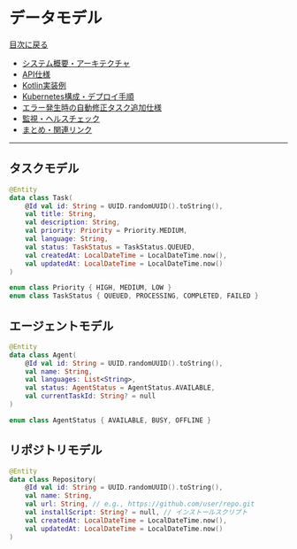 # データモデル

[目次に戻る](./taskQueueSystemDesign.md)

- [システム概要・アーキテクチャ](./systemOverview.md)
- [API仕様](./apiSpec.md)
- [Kotlin実装例](./kotlinExamples.md)
- [Kubernetes構成・デプロイ手順](./kubernetesAndDeploy.md)
- [エラー発生時の自動修正タスク追加仕様](./autoFixTask.md)
- [監視・ヘルスチェック](./monitoring.md)
- [まとめ・関連リンク](./summaryAndLinks.md)

---

## タスクモデル
```kotlin
@Entity
data class Task(
    @Id val id: String = UUID.randomUUID().toString(),
    val title: String,
    val description: String,
    val priority: Priority = Priority.MEDIUM,
    val language: String,
    val status: TaskStatus = TaskStatus.QUEUED,
    val createdAt: LocalDateTime = LocalDateTime.now(),
    val updatedAt: LocalDateTime = LocalDateTime.now()
)

enum class Priority { HIGH, MEDIUM, LOW }
enum class TaskStatus { QUEUED, PROCESSING, COMPLETED, FAILED }
```

## エージェントモデル
```kotlin
@Entity
data class Agent(
    @Id val id: String = UUID.randomUUID().toString(),
    val name: String,
    val languages: List<String>,
    val status: AgentStatus = AgentStatus.AVAILABLE,
    val currentTaskId: String? = null
)

enum class AgentStatus { AVAILABLE, BUSY, OFFLINE }
```

## リポジトリモデル
```kotlin
@Entity
data class Repository(
    @Id val id: String = UUID.randomUUID().toString(),
    val name: String,
    val url: String, // e.g., https://github.com/user/repo.git
    val installScript: String? = null, // インストールスクリプト
    val createdAt: LocalDateTime = LocalDateTime.now(),
    val updatedAt: LocalDateTime = LocalDateTime.now()
)
``` 
